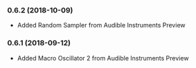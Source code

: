 
### 0.6.2 (2018-10-09)

- Added Random Sampler from Audible Instruments Preview

### 0.6.1 (2018-09-12)

- Added Macro Oscillator 2 from Audible Instruments Preview
